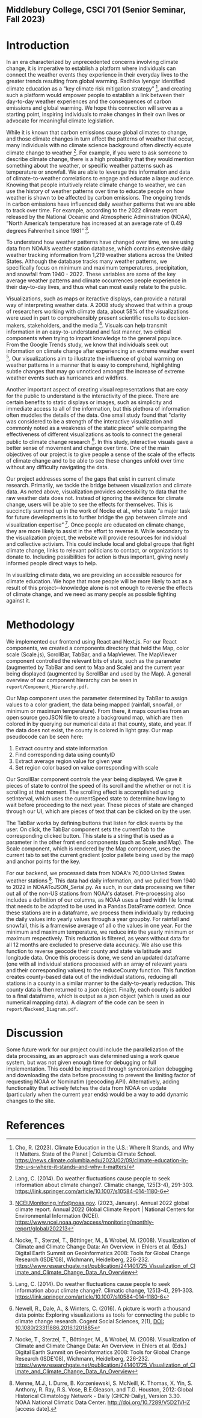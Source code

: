 ## Middlebury College, CSCI 701 (Senior Seminar, Fall 2023)

# Introduction
In an era characterized by unprecedented concerns involving climate change, it is imperative to establish a platform where individuals can connect the weather events they experience in their everyday lives to the greater trends resulting from global warming. Radhika Iyengar identified climate education as a “key climate risk mitigation strategy” [^cho], and creating such a platform would empower people to establish a link between their day-to-day weather experiences and the consequences of carbon emissions and global warming. We hope this connection will serve as a starting point, inspiring individuals to make changes in their own lives or advocate for meaningful climate legislation.

While it is known that carbon emissions cause global climates to change, and those climate changes in turn affect the patterns of weather that occur, many individuals with no climate science background often directly equate climate change to weather [^lang]. For example, if you were to ask someone to describe climate change, there is a high probability that they would mention something about the weather, or specific weather patterns such as temperature or snowfall. We are able to leverage this information and data of climate-to-weather correlations to engage and educate a large audience. Knowing that people intuitively relate climate change to weather, we can use the history of weather patterns over time to educate people on how weather is shown to be affected by carbon emissions. The ongoing trends in carbon emissions have influenced daily weather patterns that we are able to track over time. For example, according to the 2022 climate report released by the National Oceanic and Atmospheric Administration (NOAA), “North America’s temperature has increased at an average rate of 0.49 degrees Fahrenheit since 1981” [^ncei].

To understand how weather patterns have changed over time, we are using data from NOAA’s weather station database, which contains extensive daily weather tracking information from 1,219 weather stations across the United States. Although the database tracks many weather patterns, we specifically focus on minimum and maximum temperatures, precipitation, and snowfall from 1940 - 2022. These variables are some of the key average weather patterns and climate occurrences people experience in their day-to-day lives, and thus what can most easily relate to the public.

Visualizations, such as maps or iteractive displays, can provide a natural way of interpreting weather data. A 2008 study showed that within a group of researchers working with climate data, about 58% of the visualizations were used in part to comprehensibly present scientific results to decision-makers, stakeholders, and the media [^nocke]. Visuals can help transmit information in an easy-to-understand and fast manner, two critical components when trying to impart knowledge to the general populace. From the Google Trends study, we know that individuals seek out information on climate change after experiencing an extreme weather event [^lang]. Our visualizations aim to illustrate the influence of global warming on weather patterns in a manner that is easy to comprehend, highlighting subtle changes that may go unnoticed amongst the increase of extreme weather events such as hurricanes and wildfires.

Another important aspect of creating visual representations that are easy for the public to understand is the interactivity of the piece. There are certain benefits to static displays or images, such as simplicity and immediate access to all of the information, but this plethora of information often muddles the details of the data. One small study found that "clarity was considered to be a strength of the interactive visualization and commonly noted as a weakness of the static piece" while comparing the effectiveness of different visualizations as tools to connect the general public to climate change research [^newell]. In this study, interactive visuals gave a better sense of movement and change over time. One of the main objectives of our project is to give people a sense of the scale of the effects of climate change and to be able to see these changes unfold over time without any difficulty navigating the data.

Our project addresses some of the gaps that exist in current climate research. Primarily, we tackle the bridge between visualization and climate data. As noted above, visualization provides accessibility to data that the raw weather data does not. Instead of ignoring the evidence for climate change, users will be able to see the effects for themselves. This is succinctly summed up in the work of Nocke et al., who state “a major task for future developments is to further bridge the gap between climate and visualization expertise” [^nocke]. Once people are educated on climate change, they are more likely to assist in the effort to reverse it. While secondary to the visualization project, the website will provide resources for individual and collective activism. This could include local and global groups that fight climate change, links to relevant politicians to contact, or organizations to donate to. Including possibilities for action is thus important, giving newly informed people direct ways to help.

In visualizing climate data, we are providing an accessible resource for climate education. We hope that more people will be more likely to act as a result of this project–-knowledge alone is not enough to reverse the effects of climate change, and we need as many people as possible fighting against it.

# Methodology
We implemented our frontend using React and Next.js. For our React components, we created a components directory that held the Map, color scale (Scale.js), ScrollBar, TabBar, and a MapViewer. The MapViewer component controlled the relevant bits of state, such as the parameter (augmented by TabBar and sent to Map and Scale) and the current year being displayed (augmented by ScrollBar and used by the Map). A general overview of our component hierarchy can be seen in `report/Component_Hierarchy.pdf`.

Our Map component uses the parameter determined by TabBar to assign values to a color gradient, the data being mapped (rainfall, snowfall, or minimum or maximum temperature). From there, it maps counties from an open source geoJSON file to create a background map, which are then colored in by querying our numerical data at that county, state, and year. If the data does not exist, the county is colored in light gray. Our map pseudocode can be seen here:

1. Extract country and state information
2. Find corresponding data using countyID
3. Extract average region value for given year
4. Set region color based on value corresponding with scale

Our ScrollBar component controls the year being displayed. We gave it pieces of state to control the speed of its scroll and the whether or not it is scrolling at that moment. The scrolling effect is accomplished using setInterval, which uses the currentSpeed state to determine how long to wait before proceeding to the next year. These pieces of state are changed through our UI, which are pieces of text that can be clicked on by the user.

The TabBar works by defining buttons that listen for click events by the user. On click, the TabBar component sets the currentTab to the corresponding clicked button. This state is a string that is used as a parameter in the other front end components (such as Scale and Map). The Scale component, which is rendered by the Map component, uses the current tab to set the current gradient (color pallete being used by the map) and anchor points for the key.

For our backend, we processed data from NOAA's 70,000 United States weather stations [^noaa]. This data had daily information, and we pulled from 1940 to 2022 in NOAAToJSON_Serial.py. As such, in our data processing we filter out all of the non-US stations from NOAA's dataset. Pre-processing also includes a definition of our columns, as NOAA uses a fixed width file format that needs to be adapted to be used in a Pandas.DataFrame context. Once these stations are in a dataframe, we process them individually by reducing the daily values into yearly values through a year groupby. For rainfall and snowfall, this is a framewise average of all o the values in one year. For the minimum and maximum temperature, we reduce into the yearly minimum or maximum respectively. This reduction is filtered, as years without data for all 12 months are excluded to preserve data accuracy. We also use this function to reverse geocode their county and state via latitude and longitude data. Once this process is done, we send an updated dataframe (one with all individual stations processed with an array of relevant years and their corresponding values) to the reduceCounty function. This function creates county-based data out of the individual stations, reducing all stations in a county in a similar manner to the daily-to-yearly reduction. This county data is then returned to a json object. Finally, each county is added to a final dataframe, which is output as a json object (which is used as our numerical mapping data). A diagram of the code can be seen in `report/Backend_Diagram.pdf`.

# Discussion
Some future work for our project could include the parallelization of the data processing, as an approach was determined using a work queue system, but was not given enough time for debugging or full implementation. This could be improved through syncronization debugging and downloading the data before processing to prevent the limiting factor of requesting NOAA or Nominatim (geocoding API). Alternatively, adding functionality that actively fetches the data from NOAA on update (particularly when the current year ends) would be a way to add dynamic changes to the site.

# References
[^cho]: Cho, R. (2023). Climate Education in the U.S.: Where It Stands, and Why It Matters. State of the Planet | Columbia Climate School. https://news.climate.columbia.edu/2023/02/09/climate-education-in-the-u-s-where-it-stands-and-why-it-matters/

[^lang]: Lang, C. (2014). Do weather fluctuations cause people to seek information about climate change?. Climatic change, 125(3-4), 291-303. https://link.springer.com/article/10.1007/s10584-014-1180-6

[^ncei]: NCEI.Monitoring.Info@noaa.gov. (2023, January). Annual 2022 global climate report. Annual 2022 Global Climate Report | National Centers for Environmental Information (NCEI). https://www.ncei.noaa.gov/access/monitoring/monthly-report/global/202213

[^newell]: Newell, R., Dale, A., & Winters, C. (2016). A picture is worth a thousand data points: Exploring visualizations as tools for connecting the public to climate change research. Cogent Social Sciences, 2(1), [DOI: 10.1080/23311886.2016.1201885](https://www.tandfonline.com/doi/full/10.1080/23311886.2016.1201885)

[^noaa]: Menne, M.J., I. Durre, B. Korzeniewski, S. McNeill, K. Thomas, X. Yin, S. Anthony, R. Ray, R.S. Vose, B.E.Gleason, and T.G. Houston, 2012: Global Historical Climatology Network - Daily (GHCN-Daily), Version 3.30. NOAA National Climatic Data Center. http://doi.org/10.7289/V5D21VHZ [access date].

[^nocke]: Nocke, T., Sterzel, T., Böttinger, M., & Wrobel, M. (2008). Visualization of Climate and Climate Change Data: An Overview. in Ehlers et al. (Eds.) Digital Earth Summit on Geoinformatics 2008: Tools for Global Change Research (ISDE'08), Wichmann, Heidelberg, 226-232. https://www.researchgate.net/publication/241401725_Visualization_of_Climate_and_Climate_Change_Data_An_Overview
